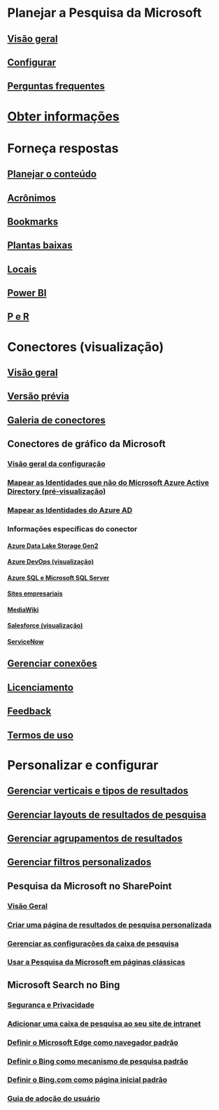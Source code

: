 # Planejar a Pesquisa da Microsoft
## [Visão geral](overview-microsoft-search.md)
## [Configurar](setup-microsoft-search.md)
## [Perguntas frequentes](faqs.md)
# [Obter informações](usage-reports.md)
# Forneça respostas
## [Planejar o conteúdo](plan-your-content.md)
## [Acrônimos](manage-acronyms.md)
## [Bookmarks](manage-bookmarks.md)
## [Plantas baixas](manage-floorplans.md)
## [Locais](manage-locations.md)
## [Power BI](manage-powerbi.md)
## [P e R](manage-qas.md)
# Conectores (visualização)
## [Visão geral](connectors-overview.md)
## [Versão prévia](connectors-preview.md)
## [Galeria de conectores](connectors-gallery.md)
## Conectores de gráfico da Microsoft
### [Visão geral da configuração](configure-connector.md)
### [Mapear as Identidades que não do Microsoft Azure Active Directory (pré-visualização)](map-non-aad.md)
### [Mapear as Identidades do Azure AD ](map-aad.md)
### Informações específicas do conector
#### [Azure Data Lake Storage Gen2](azure-data-lake-connector.md)
#### [Azure DevOps (visualização)](azure-devops-connector.md)
#### [Azure SQL e Microsoft SQL Server](MSSQL-connector.md)
#### [Sites empresariais](enterprise-web-connector.md)
#### [MediaWiki](mediawiki-connector.md)
#### [Salesforce (visualização)](salesforce-connector.md)
#### [ServiceNow](servicenow-connector.md)
## [Gerenciar conexões](manage-connector.md)
## [Licenciamento](licensing.md)
## [Feedback](connectors-feedback.md)
## [Termos de uso](terms-of-use.md)
# Personalizar e configurar
## [Gerenciar verticais e tipos de resultados](customize-search-page.md)
## [Gerenciar layouts de resultados de pesquisa](customize-results-layout.md)
## [Gerenciar agrupamentos de resultados](result-cluster.md)
## [Gerenciar filtros personalizados](custom-filters.md)
## Pesquisa da Microsoft no SharePoint
### [Visão Geral](get-started-search-in-sharepoint-online.md)
### [Criar uma página de resultados de pesquisa personalizada](create-search-results-pages.md)
### [Gerenciar as configurações da caixa de pesquisa](manage-spo-search-box.md)
### [Usar a Pesquisa da Microsoft em páginas clássicas](manage-classic-spo-pages.md)
## Microsoft Search no Bing
### [Segurança e Privacidade](security-for-search.md)
### [Adicionar uma caixa de pesquisa ao seu site de intranet](add-a-search-box-to-your-intranet-site.md)
### [Definir o Microsoft Edge como navegador padrão](set-default-browser.md)
### [Definir o Bing como mecanismo de pesquisa padrão](set-default-search-engine.md)
### [Definir o Bing.com como página inicial padrão](set-default-homepage.md)
### [Guia de adoção do usuário](user-adoption-guide.md)
